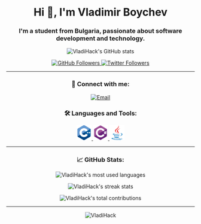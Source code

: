 <h1 align="center">Hi 👋, I'm Vladimir Boychev</h1>
<h3 align="center">I'm a student from Bulgaria, passionate about software development and technology.</h3>

<p align="center">
  <img src="https://github-readme-stats.vercel.app/api?username=VladiHack&show_icons=true&theme=radical" alt="VladiHack's GitHub stats" />
</p>

<p align="center">
  <a href="https://github.com/VladiHack">
    <img src="https://img.shields.io/github/followers/VladiHack?label=Follow&style=social" alt="GitHub Followers" />
  </a>
  <a href="https://twitter.com/VladiHack">
    <img src="https://img.shields.io/twitter/follow/VladiHack?label=Follow&style=social" alt="Twitter Followers" />
  </a>
</p>

<hr>

<h3 align="center">🔗 Connect with me:</h3>
<p align="center">
  <a href="mailto:vladihack05@gmail.com">
    <img src="https://img.shields.io/badge/Email-D14836?style=for-the-badge&logo=gmail&logoColor=white" alt="Email" />
  </a>
</p>

<h3 align="center">🛠️ Languages and Tools:</h3>
<p align="center">
  <a href="https://www.w3schools.com/cpp/" target="_blank" rel="noreferrer">
    <img src="https://raw.githubusercontent.com/devicons/devicon/master/icons/cplusplus/cplusplus-original.svg" alt="C++" width="40" height="40"/>
  </a>
  <a href="https://www.w3schools.com/cs/" target="_blank" rel="noreferrer">
    <img src="https://raw.githubusercontent.com/devicons/devicon/master/icons/csharp/csharp-original.svg" alt="C#" width="40" height="40"/>
  </a>
  <a href="https://www.java.com/" target="_blank" rel="noreferrer">
    <img src="https://raw.githubusercontent.com/devicons/devicon/master/icons/java/java-original.svg" alt="Java" width="40" height="40"/>
  </a>
</p>

<hr>

<h3 align="center">📈 GitHub Stats:</h3>
<p align="center">
  <img src="https://github-readme-stats.vercel.app/api/top-langs?username=VladiHack&show_icons=true&locale=en&layout=compact&theme=radical" alt="VladiHack's most used languages" />
</p>
<p align="center">
  <img src="https://github-readme-streak-stats.herokuapp.com/?user=VladiHack&theme=radical" alt="VladiHack's streak stats" />
</p>
<p align="center">
  <img src="https://github-readme-stats.vercel.app/api?username=VladiHack&count_private=true&show_icons=true&include_all_commits=true&theme=radical" alt="VladiHack's total contributions" />
</p>

<hr>

<p align="center">
  <img src="https://komarev.com/ghpvc/?username=VladiHack&label=Profile%20views&color=0e75b6&style=flat" alt="VladiHack" />
</p>
